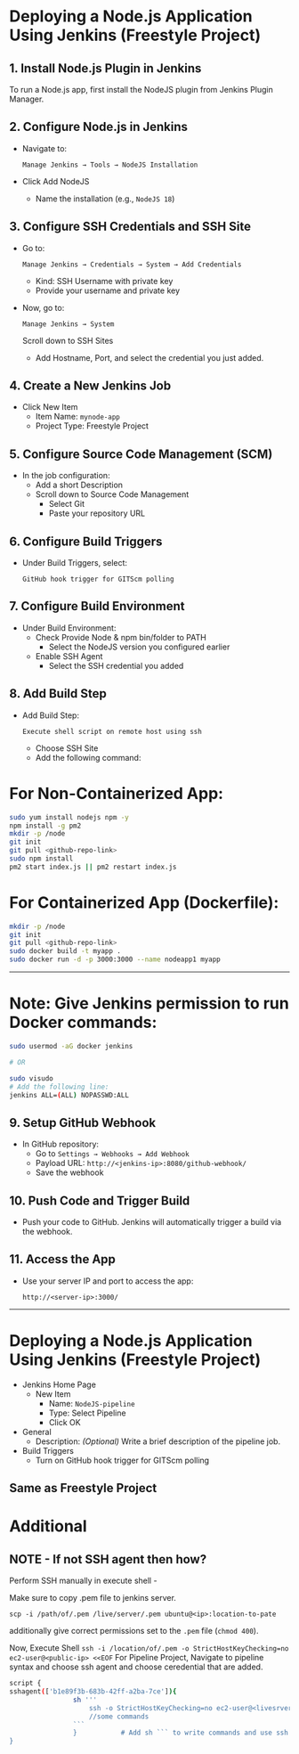 # Deploying a Node.js Application Using Jenkins (Freestyle Project)

## 1. Install Node.js Plugin in Jenkins
To run a Node.js app, first install the NodeJS plugin from Jenkins Plugin Manager.

## 2. Configure Node.js in Jenkins
- Navigate to:
    
    `Manage Jenkins → Tools → NodeJS Installation`
    
- Click Add NodeJS
    - Name the installation (e.g., `NodeJS 18`)

## 3. Configure SSH Credentials and SSH Site
- Go to:
    
    `Manage Jenkins → Credentials → System → Add Credentials`
    
    - Kind: SSH Username with private key
    - Provide your username and private key
- Now, go to:
    
    `Manage Jenkins → System`
    
    Scroll down to SSH Sites
    
    - Add Hostname, Port, and select the credential you just added.

## 4. Create a New Jenkins Job
- Click New Item
    - Item Name: `mynode-app`
    - Project Type: Freestyle Project
 
## 5. Configure Source Code Management (SCM)
- In the job configuration:
    - Add a short Description
    - Scroll down to Source Code Management
        - Select Git
        - Paste your repository URL
     
## 6. Configure Build Triggers
- Under Build Triggers, select:
    
    `GitHub hook trigger for GITScm polling`

## 7. Configure Build Environment
- Under Build Environment:
    - Check Provide Node & npm bin/folder to PATH
        - Select the NodeJS version you configured earlier
    - Enable SSH Agent
        - Select the SSH credential you added
     
## 8. Add Build Step
- Add Build Step:
    
    `Execute shell script on remote host using ssh`
    
    - Choose SSH Site
    - Add the following command:
 
# For Non-Containerized App:
```bash
sudo yum install nodejs npm -y
npm install -g pm2
mkdir -p /node
git init
git pull <github-repo-link>
sudo npm install
pm2 start index.js || pm2 restart index.js
```

# For Containerized App (Dockerfile):
```bash
mkdir -p /node
git init
git pull <github-repo-link>
sudo docker build -t myapp .
sudo docker run -d -p 3000:3000 --name nodeapp1 myapp
```
---
# Note: Give Jenkins permission to run Docker commands:
```bash
sudo usermod -aG docker jenkins

# OR

sudo visudo
# Add the following line:
jenkins ALL=(ALL) NOPASSWD:ALL
```

## 9. Setup GitHub Webhook
- In GitHub repository:
    - Go to `Settings → Webhooks → Add Webhook`
    - Payload URL: `http://<jenkins-ip>:8080/github-webhook/`
    - Save the webhook
 
## 10. Push Code and Trigger Build
- Push your code to GitHub. Jenkins will automatically trigger a build via the webhook.

## 11. Access the App
- Use your server IP and port to access the app:
    
    `http://<server-ip>:3000/`

---
# Deploying a Node.js Application Using Jenkins (Freestyle Project)
- Jenkins Home Page
    - New Item
        - Name: `NodeJS-pipeline`
        - Type: Select Pipeline
        - Click OK
- General
    - Description: *(Optional)* Write a brief description of the pipeline job.
- Build Triggers
    - Turn on GitHub hook trigger for GITScm polling

**Same as Freestyle Project**
---

# Additional 
## NOTE - If not SSH agent then how?
Perform SSH manually in execute shell - 

Make sure to copy .pem file to jenkins server. 

`scp -i /path/of/.pem /live/server/.pem ubuntu@<ip>:location-to-pate`

additionally give correct permissions set to the `.pem` file (`chmod 400`).

Now, Execute Shell
`ssh -i /location/of/.pem -o StrictHostKeyChecking=no ec2-user@<public-ip> <<EOF`
For Pipeline Project, Navigate to  pipeline syntax and choose ssh agent and choose ceredential that are added. 
```bash
script {
sshagent(['b1e89f3b-683b-42ff-a2ba-7ce']){
                sh '''
                    ssh -o StrictHostKeyChecking=no ec2-user@<livesrver-public-ip> << 'ENDSSH'
                    //some commands
                ```
                }           # Add sh ``` to write commands and use ssh
}
```

